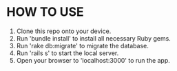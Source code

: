 # HOW TO USE

1. Clone this repo onto your device.
2. Run 'bundle install' to install all necessary Ruby gems.
3. Run 'rake db:migrate' to migrate the database.
4. Run 'rails s' to start the local server.
5. Open your browser to 'localhost:3000' to run the app.